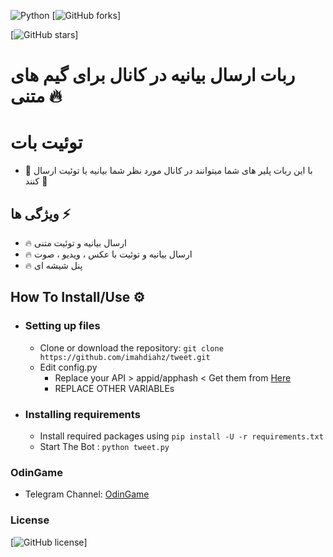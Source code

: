 ![Python](https://img.shields.io/badge/python-3670A0?style=for-the-badge&logo=python&logoColor=ffdd54)
 [![GitHub forks](https://github.com/imahdiahz/tweet/network/members)]

[![GitHub stars](https://github.com/imahdiahz/tweet/stargazers)]
# ربات ارسال بیانیه در کانال برای گیم های متنی 🔥
# توئیت بات 
- 🔱 با این ربات پلیر های شما میتوانند در کانال مورد نظر شما بیانیه یا توئیت ارسال کنند 🔱
## ویژگی ها ⚡️
   - 🔥 ارسال بیانیه و توئیت متنی
   - 🔥 ارسال بیانیه و توئیت با عکس ، ویدیو ، صوت
   - 🔥 پنل شیشه ای
## How To Install/Use  ⚙️
- ### Setting up files
     - Clone or download the repository: ```git clone https://github.com/imahdiahz/tweet.git```
     - Edit config.py   
        - Replace your API  > appid/apphash < Get them from [Here](https://my.telegram.org)
        - REPLACE OTHER VARIABLEs 
- ### Installing requirements
    - Install required packages using ```pip install -U -r requirements.txt```
    - Start The Bot : ```python tweet.py```
### OdinGame
- Telegram Channel: [OdinGame](https://t.me/odin_game)

### License
[![GitHub license](https://github.com/imahdiahz/tweet/blob/main/LICENSE)]
